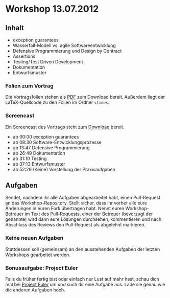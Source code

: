# Workshop 13.07.2012

## Inhalt

 - exception guarantees
 - Wasserfall-Modell vs. agile Softwareentwicklung
 - Defensive Programmierung und Design by Contract
 - Assertions
 - Testing/Test Driven Development
 - Dokumentation
 - Entwurfsmuster

### Folien zum Vortrag

Die Vortragsfolien stehen als [PDF](kit-cpp-workshop.github.com/raw/downloads/workshops/ss12-11/slides.pdf) zum Download bereit. Außerdem liegt der LaTeX-Quellcode zu den Folien im Ordner `slides`.

### Screencast

Ein Screencast des Vortrags steht zum [Download](https://drive.google.com/file/d/0B18AwdjM48imZ3ViTEFnbFVMMm8/edit?usp=sharing) bereit.

 * ab 00:00 exception guarantees
 * ab 08:30 Software-Entwicklungsprozesse
 * ab 13:47 Defensive Programmierung
 * ab 26:49 Dokumentation
 * ab 31:10 Testing
 * ab 37:13 Entwurfsmuster
 * ab 52:29 (Keine) Vorstellung der Praxisaufgaben

## Aufgaben

Sendet, nachdem ihr alle Aufgaben abgearbeitet habt, einen Pull-Request an das Workshop-Repository. Stellt sicher, dass ihr vorher alle eure Änderungen in euren Fork übertragen habt. Nennt euren Workshop-Betreuer im Text des Pull-Requests, einer der Betreuer (bevorzugt der genannte) wird dann eure Lösungen durchsehen, kommentieren und nach Abschluss des Reviews den Pull-Request als abgelehnt markieren.

### Keine neuen Aufgaben

Stattdessen soll (gemeinsam) an den ausstehenden Aufgaben der letzten Workshops gearbeitet werden.

### Bonusaufgabe: Project Euler

Falls du früher fertig bist oder einfach nur Lust auf mehr hast, schau dich mal bei [Project Euler](http://projecteuler.net/) um und such dir eine Aufgabe aus. Lade sie genau wie die anderen Aufgaben hoch.
